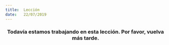 ```yaml
---
title:  Lección
date:   22/07/2019
---
```


### <center>Todavía estamos trabajando en esta lección. Por favor, vuelva más tarde.</center>